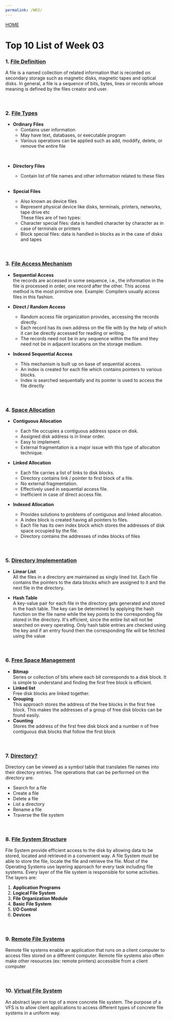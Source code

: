 ```yaml
---
permalink: /W03/
---
```


[HOME](../)

# Top 10 List of Week 03

### 1. [File Definition](https://www.tutorialspoint.com/operating_system/os_file_system.htm#:~:text=A%20file%20is%20a%20named,the%20files%20creator%20and%20user.)
A file is a named collection of related information that is recorded on secondary storage such as magnetic disks, magnetic tapes and optical disks. In general, a file is a sequence of bits, bytes, lines or records whose meaning is defined by the files creator and user.
<br>  
<br>  


### 2. [File Types](https://www.tutorialspoint.com/operating_system/os_file_system.htm#:~:text=A%20file%20is%20a%20named,the%20files%20creator%20and%20user.)
- **Ordinary Files**  
  - Contains user information  
  - May have text, databases, or executable program  
  - Various operations can be applied such as add, moddify, delete, or remove the entire file  
<br>  

- **Directory Files**  
  - Contain list of file names and other information related to these files  
    <br>

- **Special Files** 
  - Also known as device files
  - Represent physical device like disks, terminals, printers, networks, tape drive etc  
    These files are of two types:  
  - Character special files: data is handled character by character as in case of terminals or printers  
  - Block special files: data is handled in blocks as in the case of disks and tapes  
<br><br>


### 3. [File Access Mechanism](https://www.tutorialspoint.com/operating_system/os_file_system.htm#:~:text=A%20file%20is%20a%20named,the%20files%20creator%20and%20user.)  

- **Sequential Access**<br>
the records are accessed in some sequence, i.e., the information in the file is processed in order, one record after the other. This access method is the most primitive one. Example: Compilers usually access files in this fashion.  

- **Direct / Random Access**<br>  
    - Random access file organization provides, accessing the records directly.
    - Each record has its own address on the file with by the help of which it can be directly accessed for reading or writing.  
    - The records need not be in any sequence within the file and they need not be in adjacent locations on the storage medium.  

- **Indexed Sequential Access**<br> 
    - This mechanism is built up on base of sequential access.  
    - An index is created for each file which contains pointers to various blocks.  
    - Index is searched sequentially and its pointer is used to access the file directly  
    <br><br>


### 4. [Space Allocation](https://www.tutorialspoint.com/operating_system/os_file_system.htm#:~:text=A%20file%20is%20a%20named,the%20files%20creator%20and%20user.)  

- **Contiguous Allocation**<br>
    - Each file occupies a contiguous address space on disk.  
    - Assigned disk address is in linear order.  
    - Easy to implement.  
    - External fragmentation is a major issue with this type of allocation technique. 

- **Linked Allocation**<br>
    - Each file carries a list of links to disk blocks.  
    - Directory contains link / pointer to first block of a file.  
    - No external fragmentation.  
    - Effectively used in sequential access file.  
    - Inefficient in case of direct access file.

- **Indexed Allocation**<br>
    - Provides solutions to problems of contiguous and linked allocation.  
    - A index block is created having all pointers to files.  
    - Each file has its own index block which stores the addresses of disk space occupied by the file.  
    - Directory contains the addresses of index blocks of files  
    <br><br>


### 5. [Directory Implementation](https://www.javatpoint.com/os-directory-implementation#:~:text=There%20is%20the%20number%20of,data%20structure%20they%20are%20using.)  

- **Linear List**<br>
All the files in a directory are maintained as singly lined list. Each file contains the pointers to the data blocks which are assigned to it and the next file in the directory.  

- **Hash Table**<br>
A key-value pair for each file in the directory gets generated and stored in the hash table. The key can be determined by applying the hash function on the file name while the key points to the corresponding file stored in the directory.
It's efficient, since the entire list will not be searched on every operating. Only hash table entries are checked using the key and if an entry found then the corresponding file will be fetched using the value  
<br><br>


### 6. [Free Space Management](https://www.javatpoint.com/os-directory-implementation#:~:text=There%20is%20the%20number%20of,data%20structure%20they%20are%20using.)  

- **Bitmap**<br>
Series or collection of bits where each bit corresponds to a disk block. It is simple to understand and finding the first free block is efficient.
- **Linked list**<br>
Free disk blocks are linked together.
- **Grouping**<br>
This approach stores the address of the free blocks in the first free block. This makes the addresses of a group of free disk blocks can be found easily.
- **Counting**<br>
Stores the address of the first free disk block and a number n of free contiguous disk blocks that follow the first block  
<br><br>


### 7. [Directory?](http://www.faadooengineers.com/online-study/post/cse/operating-system/272/directory)  
Directory can be viewed as a symbol table that translates file names into their directory entries. The operations that can be performed on the directory are:
- Search for a file
- Create a file
- Delete a file
- List a directory
- Rename a file
- Traverse the file system  
<br><br>


### 8. [File System Structure](https://www.javatpoint.com/os-file-system-structure)  
File System provide efficient access to the disk by allowing data to be stored, located and retrieved in a convenient way. A file System must be able to store the file, locate the file and retrieve the file.
Most of the Operating Systems use layering approach for every task including file systems. Every layer of the file system is responsible for some activities. The layers are:
1. **Application Programs**
2. **Logical File System**
3. **File Organization Module**
4. **Basic File System**
5. **I/O Control**
6. **Devices**  
<br><br>


### 9. [Remote File Systems](https://docs.microsoft.com/en-us/windows-hardware/drivers/ifs/introduction-to-remote-file-systems)
Remote file systems enable an application that runs on a client computer to access files stored on a different computer. Remote file systems also often make other resources (ex: remote printers) accessible from a client computer  
<br><br>

### 10. [Virtual File System](https://en.wikipedia.org/wiki/Virtual_file_system)  
An abstract layer on top of a more concrete file system. The purpose of a VFS is to allow client applications to access different types of concrete file systems in a uniform way.








